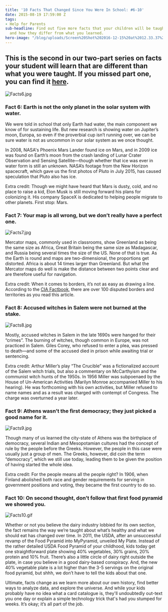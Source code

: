 ```yaml
---
title: '10 Facts That Changed Since You Were In School: #6-10'
date: 2015-08-19 17:59:00 Z
tags:
- Help for Parents
sub-headline: Find out five more facts that your children will be taught in school,
  and how they differ from what you learned.
hero-image: "/blog/uploads/Screen%20Shot%202016-12-15%20at%2012.33.37%20PM%20(1).png"
---
```


## This is the second in our two-part series on facts your student will learn that are different than what you were taught. If you missed part one, you can find it [here](https://www.wyzant.com/blog/10_facts_that_changed_part_one).

![Facts6.jpg](/blog/uploads/Facts6.jpg)

### Fact 6: Earth is not the only planet in the solar system with water.

We were told in school that only Earth had water, the main component we know of for sustaining life. But new research is showing water on Jupiter’s moon, Europa, so even if the proverbial cup isn’t running over, we can be sure water is not as uncommon in our solar system as we once thought.

In 2008, NASA's Phoenix Mars Lander found ice on Mars, and in 2009 ice was found on Earth’s moon from the crash landing of Lunar Crater Observation and Sensing Satellite—though whether that ice was ever in water form is still an unknown. NASA’s footage from the New Horizon spacecraft, which gave us the first photos of Pluto in July 2015, has caused speculation that Pluto also has ice.

Extra credit: Though we might have heard that Mars is dusty, cold, and no place to raise a kid, Elon Musk is still moving forward his plans for colonizing it. His company SpaceX is dedicated to helping people migrate to other planets. First stop: Mars.

### Fact 7: Your map is all wrong, but we don’t really have a perfect one.

![Facts7.jpg](/blog/uploads/Facts7.jpg)

Mercator maps, commonly used in classrooms, show Greenland as being the same size as Africa, Great Britain being the same size as Madagascar, and Russia being several times the size of the US. None of that is true. As the Earth is round and maps are two-dimensional, the proportions get distorted. Africa is about 14 times larger than Greenland. But what the Mercator maps do well is make the distance between two points clear and are therefore useful for navigation.

Extra credit: When it comes to borders, it’s not as easy as drawing a line. According to the [CIA Factbook](https://www.cia.gov/library/publications/the-world-factbook/fields/2070.html), there are over 100 disputed borders and territories as you read this article.

### Fact 8: Accused witches in Salem were not burned at the stake.

![Facts8.jpg](/blog/uploads/Facts8.jpg)

Mostly, accused witches in Salem in the late 1690s were hanged for their “crimes”. The burning of witches, though common in Europe, was not practiced in Salem. Giles Corey, who refused to enter a plea, was pressed to death—and some of the accused died in prison while awaiting trial or sentencing.

Extra credit: Arthur Miller’s play “The Crucible” was a fictionalized account of the Salem witch trials, but also a commentary on McCarthyism and the communist witch hunts of the 1950s. In 1956 Miller was subpoenaed by the House of Un-American Activities (Marilyn Monroe accompanied Miller to his hearing). He was forthcoming with his own activities, but Miller refused to name names and as a result was charged with contempt of Congress. The charge was overturned a year later.

### Fact 9: Athens wasn’t the first democracy; they just picked a good name for it.

![Facts9.jpg](/blog/uploads/Facts9.jpg)

Though many of us learned the city-state of Athens was the birthplace of democracy, several Indian and Mesopotamian cultures had the concept of rule by the people before the Greeks. However, the people in this case were usually just a group of men. The Greeks, however, did coin the term “democracy”, which we still use today, leading them to be given the position of having started the whole idea.

Extra credit: For the people means all the people right? In 1906, when Finland abolished both race and gender requirements for serving in government positions and voting, they became the first country to do so.

### Fact 10: On second thought, don’t follow that first food pyramid we showed you.

![Facts10.gif](/blog/uploads/Facts10.gif)

Whether or not you believe the dairy industry lobbied for its own section, the fact remains the way we’re taught about what’s healthy and what we should eat has changed over time. In 2011, the USDA, after an unsuccessful revamp of the Food Pyramid into MyPyramid, unveiled My Plate. Instead of the rather detailed USDA Food Pyramid of your childhood, kids today get one straightforward plate showing 40% vegetables, 30% grains, 20% protein and 10% fruit. There’s also a little circle of dairy right outside the plate, in case you believe in a good dairy-based conspiracy. And, the new 40% vegetable plate is a lot higher than the 3-5 servings on the original food pyramid, but shhh, we don’t have to tell the kids about that one.

Ultimate, facts change as we learn more about our own history, find better ways to analyze data, and explore the universe. And while your kids probably have no idea what a card catalogue is, they'll undoubtedly out-text you one day or explain a simple technology trick that's had you stumped for weeks. It’s okay; it’s all part of the job.
